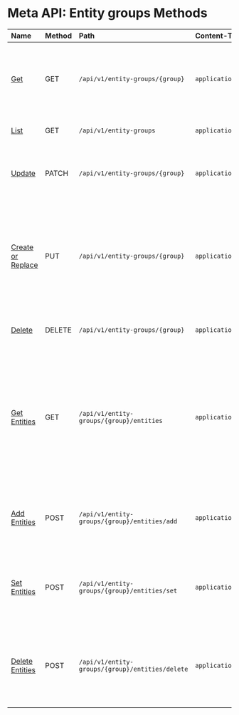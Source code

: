 # Meta API: Entity groups Methods

| **Name** | **Method** | **Path** | **Content-Type** | **Description** |
|:---|:---|:---|:---|:---|
| [Get](get.md) | GET | `/api/v1/entity-groups/{group}` | `application/json` | Retrieve information about the specified entity group including its tags. |
| [List](list.md) | GET | `/api/v1/entity-groups` | `application/json` | Retrieve a list of entity groups. |
| [Update](update.md) | PATCH | `/api/v1/entity-groups/{group}` | `application/json` |  Update fields and tags of the specified entity group.  |
| [Create or Replace](create-or-replace.md) | PUT | `/api/v1/entity-groups/{group}` | `application/json` |  Create an entity group with specified fields and tags or replace the fields and tags of an existing entity group.  |
| [Delete](delete.md) | DELETE | `/api/v1/entity-groups/{group}` | `application/json` |  Delete the specified entity group.  |
| [Get Entities](get-entities.md) | GET | `/api/v1/entity-groups/{group}/entities` | `application/json` |  Retrieve a list of entities that are members of the specified entity group and are matching the specified filter conditions.  |
| [Add Entities](add-entities.md) | POST | `/api/v1/entity-groups/{group}/entities/add` | `application/json` |  Add entities as members to the specified entity group. |
| [Set Entities](set-entities.md) | POST | `/api/v1/entity-groups/{group}/entities/set` | `application/json` |  Set members of the entity group from the specified entity list. |
| [Delete Entities](delete-entities.md) | POST | `/api/v1/entity-groups/{group}/entities/delete` | `application/json` |  Remove specified entities from members of the specified entity group. |
